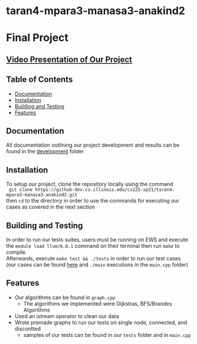 # taran4-mpara3-manasa3-anakind2
# Final Project


## [Video Presentation of Our Project](https://illinois.zoom.us/rec/play/OAFWXHu18PL73ML8iJlzTJVZ0MLFcK6fN20XttL-irCl-XgbM4ri0HhWzqKS9vuVX9R29bMUs0Wxbc_A.OOK8GRn7-vxTjNc_?startTime=1620874366000&_x_zm_rtaid=0jP6GesiRJ6rAaSGDbVq1A.1620873100573.2965a7a7305d0eef1dda061cc77d4ac1&_x_zm_rhtaid=435)

## Table of Contents 
- [Documentation](#documentation)
- [Installation](#installation)
- [Building and Testing](#building)
- [Features](#features)

## Documentation
All documentation outlining our project development and results can be found in the [development](https://github-dev.cs.illinois.edu/cs225-sp21/taran4-mpara3-manasa3-anakind2/tree/master/development) folder
## Installation
To setup our project, clone the repository locally using the command
<br>
`` git clone https://github-dev.cs.illinois.edu/cs225-sp21/taran4-mpara3-manasa3-anakind2.git``
<br>
then ``cd`` to the directory in order to use the commands for executing our cases as covered in the next section

## Building and Testing
In order to run our tests suites, users must be running on EWS and execute the ``module load llvm/6.0.1`` command on their terminal then run ``make`` to compile. <br> 
Afterwards, execute ``make test && ./tests`` in order to run our test cases (our cases can be found [here](https://github-dev.cs.illinois.edu/cs225-sp21/taran4-mpara3-manasa3-anakind2/tree/master/tests) and ``./main`` executions in the ``main.cpp`` folder)


## Features
* Our algorithms can be found in ``graph.cpp``
  * The algorithms we implemented were Dijkstras, BFS/Brandes Algorithms
* Used an istream operator to clean our data
* Wrote premade graphs to run our tests on single node, connected, and discontted
    * samples of our tests can be found in our ``tests`` folder and in ``main.cpp``
